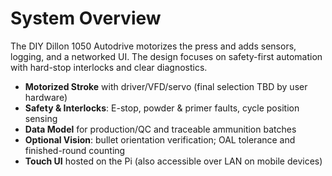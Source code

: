 # System Overview

The DIY Dillon 1050 Autodrive motorizes the press and adds sensors, logging, and a networked UI. The design focuses on safety-first automation with hard-stop interlocks and clear diagnostics.

- **Motorized Stroke** with driver/VFD/servo (final selection TBD by user hardware)
- **Safety & Interlocks**: E-stop, powder & primer faults, cycle position sensing
- **Data Model** for production/QC and traceable ammunition batches
- **Optional Vision**: bullet orientation verification; OAL tolerance and finished-round counting
- **Touch UI** hosted on the Pi (also accessible over LAN on mobile devices)
